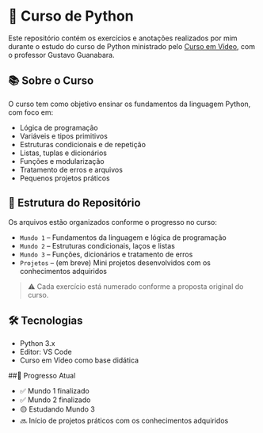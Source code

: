 # 🐍 Curso de Python

Este repositório contém os exercícios e anotações realizados por mim durante o estudo do curso de Python ministrado pelo [Curso em Vídeo](https://www.cursoemvideo.com/), com o professor Gustavo Guanabara.

## 📚 Sobre o Curso

O curso tem como objetivo ensinar os fundamentos da linguagem Python, com foco em:

- Lógica de programação
- Variáveis e tipos primitivos
- Estruturas condicionais e de repetição
- Listas, tuplas e dicionários
- Funções e modularização
- Tratamento de erros e arquivos
- Pequenos projetos práticos

## 📁 Estrutura do Repositório

Os arquivos estão organizados conforme o progresso no curso:

- `Mundo 1` – Fundamentos da linguagem e lógica de programação
- `Mundo 2` – Estruturas condicionais, laços e listas
- `Mundo 3` – Funções, dicionários e tratamento de erros
- `Projetos` – (em breve) Mini projetos desenvolvidos com os conhecimentos adquiridos

> ⚠️ Cada exercício está numerado conforme a proposta original do curso.

## 🛠 Tecnologias
- Python 3.x
- Editor: VS Code 
- Curso em Vídeo como base didática

##🧠 Progresso Atual
- ✅ Mundo 1 finalizado
- ✅ Mundo 2 finalizado
- 🟡 Estudando Mundo 3
- 🔜 Início de projetos práticos com os conhecimentos adquiridos

